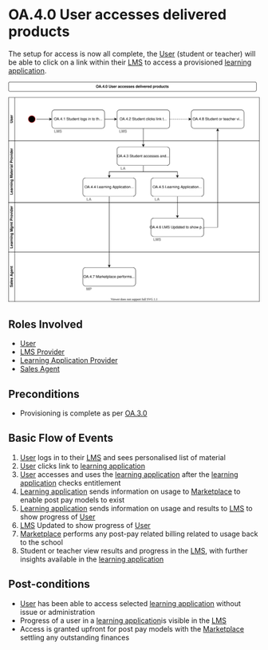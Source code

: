 # OA.4.0 User accesses delivered products

The setup for access is now all complete, the [User](../roles/user.md) (student or teacher) will be able to click on a link within their [LMS](../services/learning-management-system.md) to access a provisioned [learning application](../services/learning-application.md).

![Process Diagram](../diagrams/process-diagrams-OA.4.0.svg)

## Roles Involved

  - [User](../roles/user.md)
  - [LMS Provider](../roles/lms-provider.md)
  - [Learning Application Provider](../roles/learning-application-provider.md)
  - [Sales Agent](../roles/sales-agent.md)

## Preconditions

  - Provisioning is complete as per [OA.3.0](./oa.3.0-sales-agent-delivers-products.md)

## Basic Flow of Events

1. [User](../roles/user.md) logs in to their [LMS](../services/learning-management-system.md) and sees personalised list of material
2. [User](../roles/user.md) clicks link to [learning application](../services/learning-application.md)
3. [User](../roles/user.md) accesses and uses the [learning application](../services/learning-application.md) after the [learning application](../services/learning-application.md) checks entitlement
4. [Learning application](../services/learning-application.md) sends information on usage to [Marketplace](../services/marketplace.md) to enable post pay models to exist
5. [Learning application](../services/learning-application.md) sends information on usage and results to [LMS](../services/learning-management-system.md) to show progress of [User](../roles/user.md)
6. [LMS](../services/learning-management-system.md) Updated to show progress of [User](../roles/user.md)
7. [Marketplace](../services/marketplace.md) performs any post-pay related billing related to usage back to the school
8. Student or teacher view results and progress in the [LMS](../services/learning-management-system.md), with further insights available in the [learning application](../services/learning-application.md)
## Post-conditions

  - [User](../roles/user.md) has been able to access selected [learning application](../services/learning-application.md) without issue or administration
  - Progress of a user in a [learning application](../services/learning-application.md)is visible in the [LMS](../services/learning-management-system.md)
  - Access is granted upfront for post pay models with the [Marketplace](../services/marketplace.md) settling any outstanding finances

